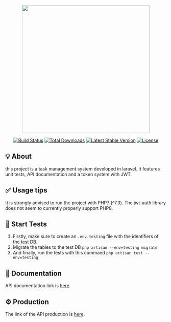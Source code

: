 <p align="center"><a href="https://laravel.com" target="_blank"><img src="https://raw.githubusercontent.com/laravel/art/master/logo-lockup/5%20SVG/2%20CMYK/1%20Full%20Color/laravel-logolockup-cmyk-red.svg" width="400"></a></p>

<p align="center">
<a href="https://travis-ci.org/laravel/framework"><img src="https://travis-ci.org/laravel/framework.svg" alt="Build Status"></a>
<a href="https://packagist.org/packages/laravel/framework"><img src="https://img.shields.io/packagist/dt/laravel/framework" alt="Total Downloads"></a>
<a href="https://packagist.org/packages/laravel/framework"><img src="https://img.shields.io/packagist/v/laravel/framework" alt="Latest Stable Version"></a>
<a href="https://packagist.org/packages/laravel/framework"><img src="https://img.shields.io/packagist/l/laravel/framework" alt="License"></a>
</p>

## 💡 About

this project is a task management system developed in laravel. It features unit tests, API documentation and a token system with JWT.

## ✅ Usage tips

It is strongly advised to run the project with PHP7 (^7.3). The jwt-auth library does not seem to currently properly support PHP8.

## 📌 Start Tests

1. Firstly, make sure to create an `.env.testing` file with the identifiers of the test DB.
1. Migrate the tables to the test DB `php artisan --env=testing migrate`
1. And finally, run the tests with this command `php artisan test --env=testing`

## 📖 Documentation

API documentation link is [here](https://dantin.stoplight.io/docs/task-api/).

## ⚙️ Production

The link of the API production is [here](https://laravel-task-api.herokuapp.com/api).
